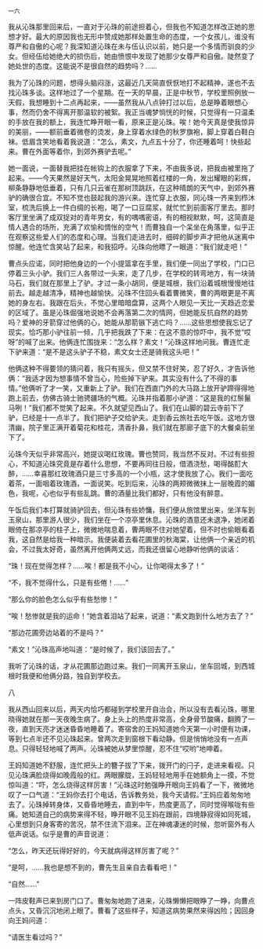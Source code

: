     一六 

   我从沁珠那里回来后，一直对于沁珠的前途担着心，但我也不知道怎样改正她的思想才好。最大的原因我也无形中赞成她那样处置生命的态度，一个女孩儿，谁没有尊严和自傲的心呢？我深知道沁珠在未与伍认识以前，她只是一个多情而驯良的少女。但经伍给她绝大的损伤后，她由愤恨中发现了她那少女尊严和自傲。陡然变了她处世的态度。这能说不是很自然的趋势吗？……

   我为了沁珠的问题，想得头脑闷涨，这最近几天简直恹恹地打不起精神，遂也不去找沁珠多谈。这样地过了一个星期。在一天的早晨，正是中秋节，学校里照例放一天假，我想睡到十二点再起来，——虽然我从八点钟打过以后，总是睁着眼想心事，然而仍舍不得离开那温软的被絮。我正当魂梦惝恍的时候，只觉得有一只温柔的手放在我的额上，我连忙睁开眼一看，原来正是沁珠。唉！她今天真是使我惊异的美丽，——额前垂着微卷的烫发，身上穿着水绿色的秋罗旗袍，脚上穿着白鞋白袜。低眉含笑地看着我说道：“怎么，素文，九点五十分了，你还睡着呵！快些起来。曹在外面等着你，到郊外赛驴去呢。”

   她一面说，一面替我把挂在帐钩上的衣服拿了下来，不由我多说，把我由被里拖了起来。——今天果然是好天气，太阳金晃晃地照着红楼的一角，发出耀眼的彩辉，柳条静静地低垂着，只有几只云雀在那树顶跳跃，在这种晴朗的天气中，到郊外赛驴的确很合宜。不知不觉也鼓起我的游兴来。连忙穿上衣服，同沁珠一齐来到栉沐室，梳洗后换上一件白绸的长袍，喝了一口豆腐浆，就忙忙到前面客厅里去。那时客厅里坐满了成双捉对的青年男女，有的喁喁密语，有的相视默默，呵，这简直是情人遇合的场所，充满了欢愉和惆怅的空气！而曹独自一个呆坐在角落里，似乎正在观察这些爱人们的态度和心理。当我们走进去时，细碎的脚步声才把他从迷离中惊醒。他连忙含笑站了起来，和我招呼。沁珠向他瞟了一眼道：“我们就走吧！”

   曹点头应诺，同时把他身边的一个小提篮拿在手里，我们便一同出了学校，门口已停着三头小驴。我们三人各带过一头来，走了几步，在学校的转弯地方，有一块骑马石，我们就在那里上了驴。才过一条小胡同，便是城根，我们沿着城根慢慢地往前去。越走越清净，精神也越愉快。沁珠不住回头看着曹微笑，曹的两眼更是不离她的身左右。我跟在后头，不觉心里暗暗盘算，这两个人眼见一天比一天趋近恋爱的区域了。虽是沁珠倔强地说她不会再落第二次的情网，但她能反抗自然的趋势吗？爱神的牙箭穿过他俩的心，她能从那箭镞下逃亡吗？……这些思想使我忘记了现实。恰巧那小驴往前一倾，几乎把我跌了下来：在这不意的惊吓中，我不觉“哎呀”的喊了出来。他俩连忙围拢来：“怎么样？素文！”沁珠这样地问我。曹连忙走下驴来道：“是不是这头驴子不稳，素文女士还是骑我这头吧！”

   他俩这种不得要领的猜问着，我只有摇头，但又禁不住好笑，忍了好久，才告诉他俩：“我适才因为想事情不曾当心，险些掉下驴来。其实没有什么了不得的事情。”他俩听了才一笑，又重新上了驴。我们在西直门外的大马路上放开驴蹄得得地跑上前去，仿佛古骑士驰骋疆场的气概。沁珠并指着那小驴道：“这是我的红鬃鬣马咧！”我们都不觉笑了起来。不久就望见西山了。我们在山脚的碧云寺前下了驴，已经是十一点半了。我们把驴子交给驴夫。走到香云旅社去吃午饭。这地方很清幽，院子里正满开着菊花和桂花，清香扑鼻，我们就在那廊子底下的大餐桌前坐下了。

   沁珠今天似乎非常高兴，她提议喝红玫瑰。曹也赞同，我当然不反对。不过有些担心，不知道沁珠究竟是存着什么思想，不要再同往日般，借酒浇愁，喝得酩酊大醉，……幸喜那红玫瑰酒只是三寸多高的一个小瓶，这才使我放了心。我们一面吃着茶，一面咽着玫瑰酒，一面说笑。吃到后来，沁珠的两颊微微抹上一层晚霞的媚色，我呢，心也似乎有些乱跳。曹的酒量比我们都好，只有他没有醉意。

   午饭后我们本打算就骑驴回去，但沁珠有些娇慵，我们便从旅馆里出来，坐洋车到玉泉山，那里游人很少，我们坐在一个凉亭里休息。沁珠的酒意还未退净，她闭着眼倚在那凉亭的柱子上，微微地喘息着，曹两眼不住对她望着，但不时也偷眼看着我，这自然是给我一种暗示。我便装着去看花圃里的秋海棠，让他俩一个亲近的机会，不过我太好奇，虽然离开他俩两丈远，而我还很留心地静听他俩的谈话：

   “珠！现在觉得怎样？……唉！都是我不小心，让你喝得太多了！”

   “不，我不觉得什么，只是有些倦！……”

   “那么你的脸色怎么似乎有些愁惨！”

   “唉！愁惨就是我的运命！”她含着泪站了起来，说道：“素文跑到什么地方去了？”

   “那边花圃旁边站着的不是吗？”

   “素文！”沁珠高声地叫道：“是时候了，我们该回去了。”

   我听了沁珠的话，才从花圃那边跑过来。我们一同离开玉泉山，坐车回城，到西城根时我便和他俩分路，独自到学校去。

   八

   我从西山回来以后，两天内恰巧都碰到学校里开自治会，所以没有去看沁珠，哪里晓得她就在那一天夜晚生病了。身上头上的热度非常高，全身骨节酸痛，翻腾了一夜，直到天亮才迷迷昏昏地睡着了。寄宿舍的王妈知道她今天第一小时便有功课，等到七点半还不见沁珠起来。曾两次走到窗根下看动静。但是悄悄地没有一点声息。只得轻轻地喊了两声。沁珠被她从梦里惊醒，忍不住“哎哟”地呻着。

   王妈知道她不舒服，连忙把头上的簪子拔了下来，拨开门的闩子，走进来看视。只见沁珠满脸烧得如晚霞般的红。两眼朦胧，王妈轻轻地用手在她额角上一摸，不觉惊叫道：“吓，怎么烧得这样厉害！”沁珠这时勉强睁开眼向王妈看了一下，微微地叹了一口气道：“王妈你去打个电话，告诉教务处，我今天请假。”王妈应着匆匆地去了。沁珠掉转身体，又昏昏地睡去，直到中午，热度更高了，同时觉得喉咙有些痛。她知道自己的病势来得不轻，睁开眼不见王妈在跟前，四境静寂得如同死城，心里想到只身客寄的苦况，禁不住流下泪来。正在神魂凄迷的时候，忽听窗外有人低声说话。似乎是曹的声音说道：

   “怎么，昨天还玩得好好的，今天就病得这样厉害了呢？”

   “是呵，……我也是想不到的，曹先生且亲自去看看吧！”

   “自然……”

   一阵皮鞋声已来到房门口了。曹匆匆地跑了进来，沁珠懒懒把眼睁了一睁，向曹点点头，又昏沉沉地闭上眼了。曹看了这些样子，知道这病势果然来得凶险；因回身向王妈问道：

   “请医生看过吗？”

